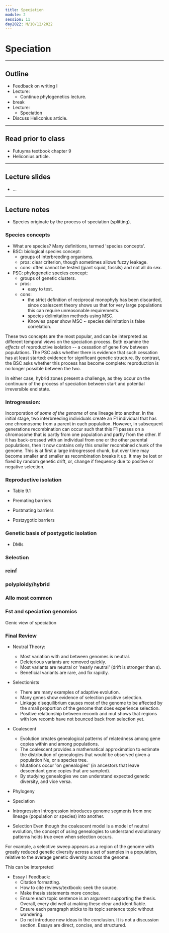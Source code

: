 ```yaml
---
title: Speciation
module: 2
session: 11
day2022: M/10/12/2022
---
```


# Speciation

----

## Outline
- Feedback on writing I
- Lecture:
	- Continue phylogenetics lecture.
- break
- Lecture:
	- Speciation 
- Discuss Heliconius article.

----
## Read prior to class
- Futuyma textbook chapter 9
- Heliconius article.

--- 

## Lecture slides

- ...

---

## Lecture notes


- Species originate by the process of speciation (splitting).

### Species concepts
- What are species? Many definitions, termed 'species concepts'.
- BSC: biological species concept:
	- groups of interbreeding organisms. 
	- pros: clear criterion, though sometimes allows fuzzy leakage. 
	- cons: often cannot be tested (giant squid, fossils) and not all do sex.
- PSC: phylogenetic species concept:
	- groups of genetic clusters.
	- pros:
		- easy to test.
	- cons:
		- the strict definition of reciprocal monophyly has been discarded, since coalescent theory shows us that for very large populations this can require unreasonable requirements.
		- species delimitation methods using MSC.
		- Knowles paper show MSC ~ species delimitation is false correlation.

These two concepts are the most popular, and can be interpreted as different
temporal views on the speciation process. Both examine the *effects* of reproductive
isolation -- a cessation of gene flow between populations. The PSC asks whether
there is evidence that such cessation has at least started: evidence for 
significant genetic structure. By contrast, the BSC asks whether this process
has become complete: reproduction is no longer possible between the two.

In either case, hybrid zones present a challenge, as they occur on the 
continuum of the process of speciation between start and potential 
irreversible end state. 


### Introgression: 
Incorporation of *some of the genome* of one lineage into 
another. In the initial stage, two interbreeding individuals create an F1
individual that has one chromosome from a parent in each population. However,
in subsequent generations recombination can occur such that this F1 passes
on a chromosome that is partly from one population and partly from the other.
If it has back-crossed with an individual from one or the other parental 
populations, then it now contains only this smaller recombined chunk of the
genome. This is at first a large introgressed chunk, but over time may become
smaller and smaller as recombination breaks it up. It may be lost or fixed
by random genetic drift, or, change if frequency due to positive or negative
selection.


### Reproductive isolation
- Table 9.1

- Premating barriers
- Postmating barriers
- Postzygotic barriers


### Genetic basis of postygotic isolation
- DMIs



### Selection


### reinf


### polyploidy/hybrid


### Allo most common


### Fst and speciation genomics
Genic view of speciation



### Final Review

- Neutral Theory:
	- Most variation with and between genomes is neutral.
	- Deleterious variants are removed quickly.
	- Most variants are neutral or 'nearly neutral' (drift is stronger than s).
	- Beneficial variants are rare, and fix rapidly.

- Selectionists
	- There are many examples of adaptive evolution.
	- Many genes show evidence of selection positive selection.
	- Linkage disequilibrium causes most of the genome to be affected by the 
	small proportion of the genome that does experience selection.
	- Positive relationship between recomb and mut shows that regions with 
	low recomb have not bounced back from selection yet.

- Coalescent
	- Evolution creates genealogical patterns of relatedness among gene copies
	within and among populations.
	- The coalescent provides a mathematical approximation to estimate the 
	distribution of genealogies that would be observed given a population
	Ne, or a species tree.
	- Mutations occur 'on genealogies' (in ancestors that leave descendant
	gene copies that are sampled).
	- By studying genealogies we can understand expected genetic diversity, 
	and vice versa. 


- Phylogeny


- Speciation


- Introgression
Introgression introduces genome segments from one lineage (population or 
species) into another. 


- Selection
Even though the coalescent model is a model of neutral evolution, the concept
of using genealogies to understand evolutionary patterns holds true even 
when selection occurs. 

For example, a selective sweep appears as a region of the genome with greatly
reduced genetic diversity across a set of samples in a population, relative 
to the average genetic diversity across the genome. 

This can be interpreted 


- Essay I Feedback:
	- Citation formatting.
	- How to cite reviews/textbook: seek the source.
	- Make thesis statements more concise.
	- Ensure each topic sentence is an argument supporting the thesis. Overall, every did well at making these clear and identifiable.
	- Ensure each paragraph sticks to its topic sentence topic without wandering.
	- Do not introduce new ideas in the conclusion. It is not a discussion section. Essays are direct, concise, and structured.

